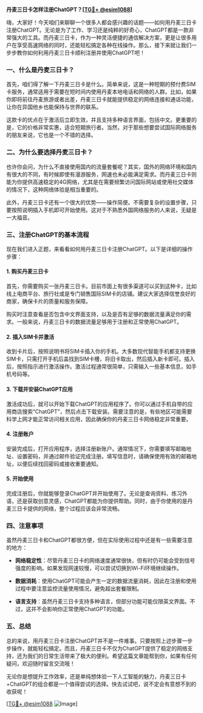 **丹麦三日卡怎样注册ChatGPT？[[TG💪+ @esim1088](https://t.me/s/esim1088)]**

嗨，大家好！今天咱们来聊聊一个很多人都会感兴趣的话题——如何用丹麦三日卡注册ChatGPT。无论是为了工作、学习还是纯粹的好奇心，ChatGPT都是一款非常强大的工具。而丹麦三日卡，作为一种灵活便捷的通信解决方案，更是让很多用户在享受高速网络的同时，还能轻松搞定各种在线操作。那么，接下来就让我们一步步教你如何利用丹麦三日卡顺利注册并使用ChatGPT吧！

### 一、什么是丹麦三日卡？

首先，咱们得了解一下丹麦三日卡是什么。简单来说，这是一种短期的预付费SIM卡服务，通常适用于需要在短时间内使用丹麦本地电话和网络的人群。比如，如果你即将前往丹麦旅游或者出差，丹麦三日卡就能提供稳定的网络连接和通话功能，让你在异国他乡也能保持与世界的联系。

这款卡的优点在于激活后立即生效，并且支持多种语言界面，包括中文。更重要的是，它的价格非常实惠，适合短期旅行者。当然，对于那些想要尝试国际网络服务的朋友来说，它也是一个不错的选择。

### 二、为什么要选择丹麦三日卡？

也许你会问，为什么不直接使用国内的流量套餐呢？其实，国外的网络环境和国内有很大的不同，有时候即使有漫游服务，网速也未必能满足需求。而丹麦三日卡则能为你提供高速稳定的4G网络，尤其是在需要频繁访问国际网站或使用社交媒体的情况下，这种网络体验是相当重要的。

此外，丹麦三日卡还有一个很大的优势——操作简便。不需要复杂的设置步骤，只要按照说明插入手机即可开始使用。这对于不熟悉外国网络服务的人来说，无疑是一大福音。

### 三、注册ChatGPT的基本流程

现在我们进入正题，来看看如何用丹麦三日卡注册ChatGPT。以下是详细的操作步骤：

#### 1. 购买丹麦三日卡

首先，你需要购买一张丹麦三日卡。目前市面上有很多渠道可以买到这种卡，比如线上电商平台、旅行社或是专门销售国际SIM卡的店铺。建议大家选择信誉良好的商家，确保卡片的质量和服务保障。

购买时注意查看是否包含中文界面支持，以及是否有足够的数据流量满足你的需求。一般来说，丹麦三日卡的数据流量足够用于注册和正常使用ChatGPT。

#### 2. 插入SIM卡并激活

收到卡片后，按照说明书将SIM卡插入你的手机。大多数现代智能手机都支持更换SIM卡，只需打开手机后盖找到SIM卡槽，将旧卡取出，然后插入新卡即可。插入后，按照指示进行激活操作。激活过程通常很简单，只需输入一些基本信息，如手机号码等。

#### 3. 下载并安装ChatGPT应用

激活成功后，就可以开始下载ChatGPT的应用程序了。你可以通过手机自带的应用商店搜索“ChatGPT”，然后点击下载安装。需要注意的是，有些地区可能需要科学上网才能正常访问相关应用，因此确保你的丹麦三日卡网络稳定非常重要。

#### 4. 注册账户

安装完成后，打开应用程序，选择注册新账户。通常情况下，你需要填写邮箱地址、设置密码，并通过邮件验证完成注册。填写信息时，请确保使用有效的邮箱地址，以便后续找回密码或接收重要通知。

#### 5. 开始使用

完成注册后，你就能够登录ChatGPT并开始使用了。无论是查询资料、练习外语，还是获取创意灵感，ChatGPT都能为你提供帮助。同时，由于你使用的是丹麦三日卡提供的网络，整个过程应该会非常流畅。

### 四、注意事项

虽然丹麦三日卡和ChatGPT都很方便，但在实际使用过程中还是有一些需要注意的地方：

- **网络稳定性**：尽管丹麦三日卡的网络速度通常很快，但有时仍可能会受到信号强度的影响。如果发现网速较慢，可以尝试切换到Wi-Fi环境继续操作。
  
- **数据消耗**：使用ChatGPT可能会产生一定的数据流量消耗，因此在注册和使用过程中要注意监控流量使用情况，避免超出套餐限制。

- **语言支持**：虽然丹麦三日卡支持多种语言，但部分功能可能仅限英文界面。不过，这并不会影响你正常使用ChatGPT的功能。

### 五、总结

总的来说，用丹麦三日卡注册ChatGPT并不是一件难事。只要按照上述步骤一步步操作，就能轻松搞定。而且，丹麦三日卡不仅为ChatGPT提供了稳定的网络支持，还为我们的日常生活带来了极大的便利。希望这篇文章能帮到你，如果有任何疑问，欢迎随时留言交流哦！

无论你是想提升工作效率，还是单纯想体验一下人工智能的魅力，丹麦三日卡+ChatGPT的组合都是一个值得尝试的选择。快去试试吧，说不定会有意想不到的收获呢！

[[TG💪+ @esim1088](https://t.me/s/esim1088) ![Image](https://i.postimg.cc/4NQfJmqS/Snipaste-2025-05-13-00-14-12.png)]